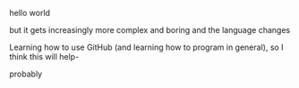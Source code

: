 hello world

but it gets increasingly more complex and boring and the language changes

Learning how to use GitHub (and learning how to program in general), so I think this will help-

probably
